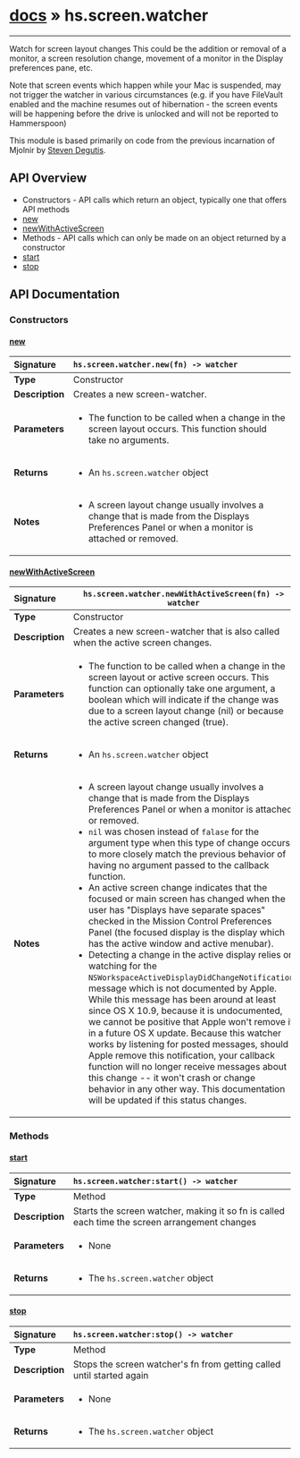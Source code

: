 # [docs](index.md) » hs.screen.watcher
---

Watch for screen layout changes
This could be the addition or removal of a monitor, a screen resolution change, movement of a monitor in the Display preferences pane, etc.

Note that screen events which happen while your Mac is suspended, may not trigger the watcher in various circumstances (e.g. if you have FileVault enabled and the machine resumes out of hibernation - the screen events will be happening before the drive is unlocked and will not be reported to Hammerspoon)

This module is based primarily on code from the previous incarnation of Mjolnir by [Steven Degutis](https://github.com/sdegutis/).

## API Overview
* Constructors - API calls which return an object, typically one that offers API methods
 * [new](#new)
 * [newWithActiveScreen](#newwithactivescreen)
* Methods - API calls which can only be made on an object returned by a constructor
 * [start](#start)
 * [stop](#stop)

## API Documentation

### Constructors

#### [new](#new)
| <span style="float: left;">**Signature**</span> | <span style="float: left;">`hs.screen.watcher.new(fn) -> watcher` </span>                                                          |
| -----------------------------------------------------|---------------------------------------------------------------------------------------------------------|
| **Type**                                             | Constructor                                                                                         |
| **Description**                                      | Creates a new screen-watcher.                                                                                         |
| **Parameters**                                       | <ul><li>The function to be called when a change in the screen layout occurs.  This function should take no arguments.</li></ul> |
| **Returns**                                          | <ul><li>An `hs.screen.watcher` object</li></ul>          |
| **Notes**                                            | <ul><li>A screen layout change usually involves a change that is made from the Displays Preferences Panel or when a monitor is attached or removed.</li></ul>                |

#### [newWithActiveScreen](#newwithactivescreen)
| <span style="float: left;">**Signature**</span> | <span style="float: left;">`hs.screen.watcher.newWithActiveScreen(fn) -> watcher` </span>                                                          |
| -----------------------------------------------------|---------------------------------------------------------------------------------------------------------|
| **Type**                                             | Constructor                                                                                         |
| **Description**                                      | Creates a new screen-watcher that is also called when the active screen changes.                                                                                         |
| **Parameters**                                       | <ul><li>The function to be called when a change in the screen layout or active screen occurs.  This function can optionally take one argument, a boolean which will indicate if the change was due to a screen layout change (nil) or because the active screen changed (true).</li></ul> |
| **Returns**                                          | <ul><li>An `hs.screen.watcher` object</li></ul>          |
| **Notes**                                            | <ul><li>A screen layout change usually involves a change that is made from the Displays Preferences Panel or when a monitor is attached or removed.</li><li>  `nil` was chosen instead of `falase` for the argument type when this type of change occurs to more closely match the previous behavior of having no argument passed to the callback function.</li><li>An active screen change indicates that the focused or main screen has changed when the user has "Displays have separate spaces" checked in the Mission Control Preferences Panel (the focused display is the display which has the active window and active menubar).</li><li>  Detecting a change in the active display relies on watching for the `NSWorkspaceActiveDisplayDidChangeNotification` message which is not documented by Apple.  While this message has been around at least since OS X 10.9, because it is undocumented, we cannot be positive that Apple won't remove it in a future OS X update.  Because this watcher works by listening for posted messages, should Apple remove this notification, your callback function will no longer receive messages about this change -- it won't crash or change behavior in any other way.  This documentation will be updated if this status changes.</li></ul>                |

### Methods

#### [start](#start)
| <span style="float: left;">**Signature**</span> | <span style="float: left;">`hs.screen.watcher:start() -> watcher` </span>                                                          |
| -----------------------------------------------------|---------------------------------------------------------------------------------------------------------|
| **Type**                                             | Method                                                                                         |
| **Description**                                      | Starts the screen watcher, making it so fn is called each time the screen arrangement changes                                                                                         |
| **Parameters**                                       | <ul><li>None</li></ul> |
| **Returns**                                          | <ul><li>The `hs.screen.watcher` object</li></ul>          |

#### [stop](#stop)
| <span style="float: left;">**Signature**</span> | <span style="float: left;">`hs.screen.watcher:stop() -> watcher` </span>                                                          |
| -----------------------------------------------------|---------------------------------------------------------------------------------------------------------|
| **Type**                                             | Method                                                                                         |
| **Description**                                      | Stops the screen watcher's fn from getting called until started again                                                                                         |
| **Parameters**                                       | <ul><li>None</li></ul> |
| **Returns**                                          | <ul><li>The `hs.screen.watcher` object</li></ul>          |


